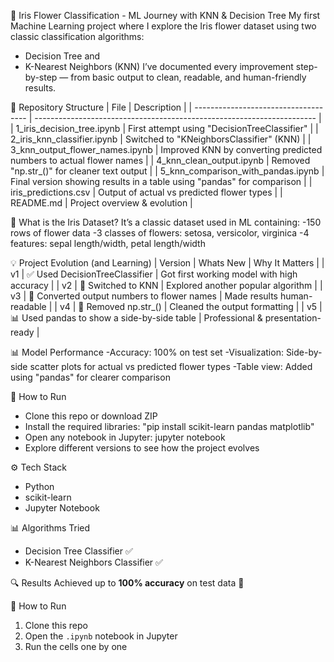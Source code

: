 🌸 Iris Flower Classification - ML Journey with KNN & Decision Tree
My first Machine Learning project where I explore the Iris flower dataset using two classic classification algorithms:
- Decision Tree and
- K-Nearest Neighbors (KNN)
I’ve documented every improvement step-by-step — from basic output to clean, readable, and human-friendly results.

📁 Repository Structure
| File                                 | Description                                                            |
| ------------------------------------ | ---------------------------------------------------------------------- |
| 1_iris_decision_tree.ipynb           | First attempt using "DecisionTreeClassifier"                           |
| 2_iris_knn_classifier.ipynb          | Switched to "KNeighborsClassifier" (KNN)                               |
| 3_knn_output_flower_names.ipynb      | Improved KNN by converting predicted numbers to actual flower names    |
| 4_knn_clean_output.ipynb             | Removed "np.str_()" for cleaner text output                            |
| 5_knn_comparison_with_pandas.ipynb   | Final version showing results in a table using "pandas" for comparison |
| iris_predictions.csv                 | Output of actual vs predicted flower types                             |
| README.md                            | Project overview & evolution                                           |

🧠 What is the Iris Dataset?
It’s a classic dataset used in ML containing:
-150 rows of flower data
-3 classes of flowers: setosa, versicolor, virginica
-4 features: sepal length/width, petal length/width

💡 Project Evolution (and Learning)
| Version | Whats New                                      | Why It Matters                             |
| v1      | ✅ Used DecisionTreeClassifier                | Got first working model with high accuracy |
| v2      | 🔄 Switched to KNN                            | Explored another popular algorithm         |
| v3      | 📝 Converted output numbers to flower names   | Made results human-readable                |
| v4      | 🧹 Removed np.str_()                          | Cleaned the output formatting              |
| v5      | 📊 Used pandas to show a side-by-side table   | Professional & presentation-ready          |

📊 Model Performance
-Accuracy: 100% on test set
-Visualization: Side-by-side scatter plots for actual vs predicted flower types
-Table view: Added using "pandas" for clearer comparison

🔧 How to Run
- Clone this repo or download ZIP
- Install the required libraries:
"pip install scikit-learn pandas matplotlib"
- Open any notebook in Jupyter:
jupyter notebook
- Explore different versions to see how the project evolves


⚙️ Tech Stack
- Python
- scikit-learn
- Jupyter Notebook

📊 Algorithms Tried
- Decision Tree Classifier ✅
- K-Nearest Neighbors Classifier ✅

🔍 Results
Achieved up to **100% accuracy** on test data 🎯

📝 How to Run
1. Clone this repo
2. Open the `.ipynb` notebook in Jupyter
3. Run the cells one by one
